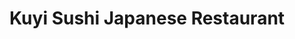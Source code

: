 ---
layout: place
title: Kuyi Sushi Japanese Restaurant
permalink: /connecticut/cromwell/kuyi-sushi-japanese-restaurant.html
stateAbbr: CT
stateName: Connecticut
cityName: Cromwell
seo:
  type: restaurant
  links: https://www.kuyisushi.com/
place_id: ChIJd_gPim1L5okRSkSw0Ew-7-8
photos:
  - name: >-
      places/ChIJd_gPim1L5okRSkSw0Ew-7-8/photos/AeeoHcL67WGYNgw-Zhe28h-3wzhdalY4sYmWBg7hKzEBi-PEO6eSvnQY2uqtcXKvLPcK3T6POIPJ0-n_d4-MwrXiH1JBiJ4gOpciX1tM2YQgM2yPwUaVk55_541s_TrbwXQoiCSCcFCWtBzp7K5esWOl2GArGsiO1ZpkUk7c22fIDbXUGaiH7LrrDX_79NV0A9uC7f_y75SVeITfN0SmWWRgea_Iw0YWB-_YrBMenKkeZYBrrLYxgkvi_-Wl4yFNX8acvR2XOZDKcJCDEbtOdabStnzwVYvnoHM9DbbGUy_PgN_BPQ
    widthPx: 4032
    heightPx: 3024
    authorAttributions:
      - displayName: Kuyi Sushi Japanese Restaurant
        uri: https://maps.google.com/maps/contrib/116417143786644967252
        photoUri: >-
          https://lh3.googleusercontent.com/a-/ALV-UjXGZv2xg5wUVUsgGB3TySwNKsnOSyo10b39iM3Jy2EqrVjXvVc=s100-p-k-no-mo
    flagContentUri: >-
      https://www.google.com/local/imagery/report/?cb_client=maps_api_places.places_api&image_key=!1e10!2sAF1QipOWN3hYMJHjvhSWDHnjQnb-DpJdGNdWLmklSsGK&hl=en-US
    googleMapsUri: >-
      https://www.google.com/maps/place//data=!3m4!1e2!3m2!1sAF1QipOWN3hYMJHjvhSWDHnjQnb-DpJdGNdWLmklSsGK!2e10!4m2!3m1!1s0x89e64b6d8a0ff877:0xefef3e4cd0b0444a
  - name: >-
      places/ChIJd_gPim1L5okRSkSw0Ew-7-8/photos/AeeoHcIXjLfvVw0B1lw5Wp6JGDWZc1qJiC-bZgNDgUemlKySBq2jGjKqHExF89J1kU4x-IuC8BxU-Wc6lC_NjqOXqQnIrVQhPLm_Q3PZpkgpWW092Ggngp95DriH7mmyOP-oz6uZm9Wcb4BpOT9wXmGzXqFVo2-XRnyKSnOY7vh0hp7kPWwASEwSsCRSI_RXYqVCCBV10DeOUD79muaH9_8j8odcEiw0C3I0DElh-57Cswbmp-HVpxY6sz1Dt3SsrcM48vDkEpdRN23KvevEuXRAf3VI59vk_ojI4OejGC7K7ulhlw
    widthPx: 1280
    heightPx: 858
    authorAttributions:
      - displayName: Kuyi Sushi Japanese Restaurant
        uri: https://maps.google.com/maps/contrib/116417143786644967252
        photoUri: >-
          https://lh3.googleusercontent.com/a-/ALV-UjXGZv2xg5wUVUsgGB3TySwNKsnOSyo10b39iM3Jy2EqrVjXvVc=s100-p-k-no-mo
    flagContentUri: >-
      https://www.google.com/local/imagery/report/?cb_client=maps_api_places.places_api&image_key=!1e10!2sAF1QipP6anDHuWB2jHfKsw-bNQB6w3H6kF-jGRy-KBDz&hl=en-US
    googleMapsUri: >-
      https://www.google.com/maps/place//data=!3m4!1e2!3m2!1sAF1QipP6anDHuWB2jHfKsw-bNQB6w3H6kF-jGRy-KBDz!2e10!4m2!3m1!1s0x89e64b6d8a0ff877:0xefef3e4cd0b0444a
  - name: >-
      places/ChIJd_gPim1L5okRSkSw0Ew-7-8/photos/AeeoHcJbDxs-CcL6n6LyPonvJnLOY-JbgrMahIzA3WXT0-lvRGrVLPIJVHcn0_PRjzIm9jbhHs-YmaG6enw8JwiCJ7fKXn4SnJq4zoF1EILFjVxzV2kICqpmUm8NlPJMJtkJNuGWEq26969DJxtM4acEBepBOBTAe8r2vTm3FmTvtkWy8UZSbj3iWBni4YWwTrhgg39Bh7MR88I3xP6nS0P_K9rDAnBnY8VpZTFxUVgw7C_5_cKyVmkG_hLxq6CMLPv7CsPvn7JabNeSiRjmUIsgEyfJY6H1hHyxEkC-AQcEZUCttfEXHQ2V1hQYAS_5nWoLAE4Ocm_ahgk3M90tE4pIfcLSO0clbtzR0RG41i1Js8LScpdYg0OYl71VD57uMY-8qRQ_HY5LL-OJSXOHBNXH44MGY54r8Rgo7GVQhW0oEQ81fu8N
    widthPx: 3024
    heightPx: 4032
    authorAttributions:
      - displayName: Jorge E. Baez
        uri: https://maps.google.com/maps/contrib/117776294129295477199
        photoUri: >-
          https://lh3.googleusercontent.com/a-/ALV-UjXNKUFbp1SaO5_FVaFJ7whKSIRRdqrbGZaJSqRp9cnniRlJVaRa=s100-p-k-no-mo
    flagContentUri: >-
      https://www.google.com/local/imagery/report/?cb_client=maps_api_places.places_api&image_key=!1e10!2sCIHM0ogKEICAgIDrhNa0yAE&hl=en-US
    googleMapsUri: >-
      https://www.google.com/maps/place//data=!3m4!1e2!3m2!1sCIHM0ogKEICAgIDrhNa0yAE!2e10!4m2!3m1!1s0x89e64b6d8a0ff877:0xefef3e4cd0b0444a
  - name: >-
      places/ChIJd_gPim1L5okRSkSw0Ew-7-8/photos/AeeoHcI09M7CDaZW1ff-IaMM-6j0RQKyEZw3Q8PQVYZvdZqBk0tyfYmpbTAoMjW4IztvStBJxmp7O5zzhXdtRjVxMVRDZPwVbVfSH8fXCi5KNq6b1pJK7X-LbC3nxwBCTpEzBtc8n3j0B22CIvQl-lKJUBq4ROOKV80jczM7Q_BUbLp6IYbnzGD15MtmGNMkAH1ARFo3L1om2qm5sIkMZAfJeVKyGgdkbbn6_K8oerTvo9xf_7Bpd3-3FsrUtovVzbS_EdegYhHQ2a-3gDFoJovqi43qSFUPivYc5w9w-UOfTfw8Zemp2OwGfe2V3R42N8CrmsIcTejldXBGa3RKNXH0taCfDJAHpfDUqFhtSoCuFF80ejhYRYeMls2XqxJ8UQZoXQZl5P7vLyBP9QwaNIyZQHuCmQ5E9qspRDjLIFBOB2iIMLUd
    widthPx: 4032
    heightPx: 3024
    authorAttributions:
      - displayName: Jamila Cole
        uri: https://maps.google.com/maps/contrib/113658023091142018076
        photoUri: >-
          https://lh3.googleusercontent.com/a-/ALV-UjU8xx4f9H3iyuopBGEhn-MqQQn4mH1dq-CvetvJQWGYJ_yCQaQs5g=s100-p-k-no-mo
    flagContentUri: >-
      https://www.google.com/local/imagery/report/?cb_client=maps_api_places.places_api&image_key=!1e10!2sCIHM0ogKEICAgICRnLaWoAE&hl=en-US
    googleMapsUri: >-
      https://www.google.com/maps/place//data=!3m4!1e2!3m2!1sCIHM0ogKEICAgICRnLaWoAE!2e10!4m2!3m1!1s0x89e64b6d8a0ff877:0xefef3e4cd0b0444a
  - name: >-
      places/ChIJd_gPim1L5okRSkSw0Ew-7-8/photos/AeeoHcIz06tb-Js6fXKqnFDyBSCcrf1rAOFtTXTdRQrJBUqy97eLtxCk8tbE_PvrCrtIgnQkqo4fPgAMiIBAB8UX45paN_7KmW7pOYmwfEOta8vIWSEDSqzaqVNfcq5JMg1ZU61sCLqnjzS369-0IqjJTpx30fBHRTySHzY9tNEi61p5FYo2LfgVaSmzE2f5BIACfB6BlSmozwZcSl5WA6B4hW5Oz8GVNzWsK8WBTsJMOWv-1c68ksXKeGWyjWLkBj8DFhdWD-PXKQNvhO9yLEMv_ZIF_s_Xy5NJn5aSbDBN1eJpWg
    widthPx: 4032
    heightPx: 3024
    authorAttributions:
      - displayName: Kuyi Sushi Japanese Restaurant
        uri: https://maps.google.com/maps/contrib/116417143786644967252
        photoUri: >-
          https://lh3.googleusercontent.com/a-/ALV-UjXGZv2xg5wUVUsgGB3TySwNKsnOSyo10b39iM3Jy2EqrVjXvVc=s100-p-k-no-mo
    flagContentUri: >-
      https://www.google.com/local/imagery/report/?cb_client=maps_api_places.places_api&image_key=!1e10!2sAF1QipN4n8BpL9Faz9HVHNKK8swZzpn8T4mM5iKC7Bm6&hl=en-US
    googleMapsUri: >-
      https://www.google.com/maps/place//data=!3m4!1e2!3m2!1sAF1QipN4n8BpL9Faz9HVHNKK8swZzpn8T4mM5iKC7Bm6!2e10!4m2!3m1!1s0x89e64b6d8a0ff877:0xefef3e4cd0b0444a
  - name: >-
      places/ChIJd_gPim1L5okRSkSw0Ew-7-8/photos/AeeoHcJH4NbllkegSCfKNqe_gIzDxaE2tln1KS2yWKRDsc6xPrWwu4_j7Mf3e3mxD0VsYaFpMsA4H5EiuqdY1i__66m6YEUVZMWAVQiVqdzRlm_0ge_k7HO5jHiNR7fQMQvO6qgoPlYO7rUnoiutZ2nDiFVwv2IW1r59G7UW1CVCyMBcx1QsR-giN93amVv43Nu2r9PtyCT9uk0j0378WM_1g7kzuCdynz5kBDnqGo4tXtpZ53PAGoML9OShgrBPZB-YwvJnABtMvAA2An7rIDgJ8XtVca8FYu10RIuspS2dCDQu-oGbj8Qv9xCJVsKd_KSHLbHif1doRkX9LmHacvjBej0KjVGZlBcQXcnDxgH8fCJ2al65CMgKWG3JGrHDdKALEcgLnfjL2m5C6TqAyDLFeK0aZo2-P2X9krGnk6IG2yQOF0o
    widthPx: 4080
    heightPx: 2296
    authorAttributions:
      - displayName: Eloise Fullington
        uri: https://maps.google.com/maps/contrib/117170370706734866037
        photoUri: >-
          https://lh3.googleusercontent.com/a/ACg8ocKjiFsTmRdXOn0BKmQLem2t5-_vaTPJWl6a5aKeRnMZ8U0yxQ=s100-p-k-no-mo
    flagContentUri: >-
      https://www.google.com/local/imagery/report/?cb_client=maps_api_places.places_api&image_key=!1e10!2sCIHM0ogKEICAgIC1qJrurAE&hl=en-US
    googleMapsUri: >-
      https://www.google.com/maps/place//data=!3m4!1e2!3m2!1sCIHM0ogKEICAgIC1qJrurAE!2e10!4m2!3m1!1s0x89e64b6d8a0ff877:0xefef3e4cd0b0444a
  - name: >-
      places/ChIJd_gPim1L5okRSkSw0Ew-7-8/photos/AeeoHcJGKCFq0-Bt-ADPgxkPHbxOfNQckH6qeT4_M_maKy0CF90xXfgwOcxtrF4YDsC3T8O7vBZmYtYCKH7kIq5iPTv3qgvgEqyR5oj1uDnCd9vnNX6SeHYY8dOAgWBV_wiAUepdTftyov1wVCr-cEHUVh42u1HMzi2_Y3kxiFRRIZSsJbGl-TB6tlGqJ3IoKOYoNdEkWoMv5btWbr9iVLt5PsDJ6ufjWkTSPEC4NLSMRorxqy5guXyGHvmoBvftbbagB9HHp15Yxuois8B_VbfUIftAR3bRxIErG6VgR9MkyJTxcw
    widthPx: 3024
    heightPx: 4032
    authorAttributions:
      - displayName: Kuyi Sushi Japanese Restaurant
        uri: https://maps.google.com/maps/contrib/116417143786644967252
        photoUri: >-
          https://lh3.googleusercontent.com/a-/ALV-UjXGZv2xg5wUVUsgGB3TySwNKsnOSyo10b39iM3Jy2EqrVjXvVc=s100-p-k-no-mo
    flagContentUri: >-
      https://www.google.com/local/imagery/report/?cb_client=maps_api_places.places_api&image_key=!1e10!2sAF1QipO2vXxSLJm3ROL309pCDIyQGiwA4ls7Lndaa07d&hl=en-US
    googleMapsUri: >-
      https://www.google.com/maps/place//data=!3m4!1e2!3m2!1sAF1QipO2vXxSLJm3ROL309pCDIyQGiwA4ls7Lndaa07d!2e10!4m2!3m1!1s0x89e64b6d8a0ff877:0xefef3e4cd0b0444a
  - name: >-
      places/ChIJd_gPim1L5okRSkSw0Ew-7-8/photos/AeeoHcJimHgJ9KeiAIpyaONdFvgZHR9A4mrb_Zfboi2hUFxUpHbv13C3Ng9ff0cwtN19o51fEUm5SMlZQUPmwnMHeJ37JNKPCUN_wlpqwaHIkOLrOzMfadi37NKpFL6OWjehmkaUvD6oephsT-HrdtH9LfAM61VQBioCk1oWz-y-dQKiGHZGkJ0STP2CJTOTpTv1A9wpILep30JfBfGnra1CQrZhT1XZXsIDTxWzW4xFzLPv3yh7PXwCnH1Mxxru1yUPOkWdnTgpx9pyZb-9uCA8ufvlLpI7kCiPqy4znSrdMHpVbg
    widthPx: 3024
    heightPx: 4032
    authorAttributions:
      - displayName: Kuyi Sushi Japanese Restaurant
        uri: https://maps.google.com/maps/contrib/116417143786644967252
        photoUri: >-
          https://lh3.googleusercontent.com/a-/ALV-UjXGZv2xg5wUVUsgGB3TySwNKsnOSyo10b39iM3Jy2EqrVjXvVc=s100-p-k-no-mo
    flagContentUri: >-
      https://www.google.com/local/imagery/report/?cb_client=maps_api_places.places_api&image_key=!1e10!2sAF1QipOImodD3yXAT4_64GXv047NNhPTPjrQEJHkQc-W&hl=en-US
    googleMapsUri: >-
      https://www.google.com/maps/place//data=!3m4!1e2!3m2!1sAF1QipOImodD3yXAT4_64GXv047NNhPTPjrQEJHkQc-W!2e10!4m2!3m1!1s0x89e64b6d8a0ff877:0xefef3e4cd0b0444a
  - name: >-
      places/ChIJd_gPim1L5okRSkSw0Ew-7-8/photos/AeeoHcIt_iFmo1tbmypRKbSOTZtfJARfrFj-aRFkFQkulXyu0yVS2COX872DBXM51oQCirfQj6qCQARMFak5TZius460zAPkxfTH-WBT7MzAPbr4l2BWO0ZVuF7hA9JicXQBFhkKe2Mfv7WetR615c0Zg_eL-1KSRdle2cHMb59RXwkTBdzTRo4xFP5ylygjAyJinBOkqZ-gt9M_O6lCIzPIKNHJXG--mC_IpAA3iFtLq9yz2hqb78f6MsiRAit4NImENhOsJrcXv6Mm0n2mHPrMObeAl_d-krbWt0KOlz7jDZFg43ZY6tdLxqpYkQSUqkSeKZpX97fktnZCre8MQUljsWxw3X2fC_ook3rAY2OEdAHPcrwp6Hff0P6eCqaAfU1sudW9p_1v75iSAHuNTlV4442US7hehuAkP0a_XoEzuuc8l6ZX
    widthPx: 3024
    heightPx: 4032
    authorAttributions:
      - displayName: Jacquelyn Munoz
        uri: https://maps.google.com/maps/contrib/117979625234055022173
        photoUri: >-
          https://lh3.googleusercontent.com/a-/ALV-UjUP5O_1xrBK-F-8NpP_emry8xFYcPXRuPQd3pnjgcol-JUXTXUgxQ=s100-p-k-no-mo
    flagContentUri: >-
      https://www.google.com/local/imagery/report/?cb_client=maps_api_places.places_api&image_key=!1e10!2sCIHM0ogKEICAgIDtxI6C3gE&hl=en-US
    googleMapsUri: >-
      https://www.google.com/maps/place//data=!3m4!1e2!3m2!1sCIHM0ogKEICAgIDtxI6C3gE!2e10!4m2!3m1!1s0x89e64b6d8a0ff877:0xefef3e4cd0b0444a
  - name: >-
      places/ChIJd_gPim1L5okRSkSw0Ew-7-8/photos/AeeoHcJQJvRmCSGPFtlfhNPbUVQinCBPl5I56zQAwAzQGd96sF6yXf3R1Ck7Mhk_nz-cAb-KY0e6XNb5gXYU-b8pYJfsEOIBbiM4ldFpHSX6eaZrRBE2Gim1PxHSFhdJJD_wEGwICf_XNA46W7JDxmdXx0ddHp1A__FRE2hME319MGl6A-VhDJCq2bKMyhae1tybtxFxizxDfLUALDffnTiI5ObfQJtcjQ1wzhUF2fwrTBG2VQwfkklnbOkON05S4kyBBu6niJMaqPTy-dzrGRLE7iw7VidfqQUQtTh4aYm1Gg7IZcDqyQ2H8nWubmBl21NFMxLNO4IKQilA7OVFJkwj0yGzD4sT-FATGt1ADJ8o92Ih8fxyVSNuwnfDY1VYLQPGipLzQVGdXhRSwXNbl1hzqZmpPQW0fAkoSmu-YFkSjy4
    widthPx: 3264
    heightPx: 1836
    authorAttributions:
      - displayName: Jo-Hannah Lee
        uri: https://maps.google.com/maps/contrib/110807093652968681984
        photoUri: >-
          https://lh3.googleusercontent.com/a/ACg8ocJzUqv0p0FisQYk51BvfM2XR5dEUJCWMdYe9Qx7pNUZJbCz_g=s100-p-k-no-mo
    flagContentUri: >-
      https://www.google.com/local/imagery/report/?cb_client=maps_api_places.places_api&image_key=!1e10!2sCIHM0ogKEICAgICEyc_jVg&hl=en-US
    googleMapsUri: >-
      https://www.google.com/maps/place//data=!3m4!1e2!3m2!1sCIHM0ogKEICAgICEyc_jVg!2e10!4m2!3m1!1s0x89e64b6d8a0ff877:0xefef3e4cd0b0444a
address: 34 Shunpike Rd, Cromwell, CT 06416, USA
street: 34 Shunpike Rd
city: Cromwell
state: CT
zip: '06416'
country: USA
neighborhood: null
latitude: '41.601456'
longitude: '-72.674329'
accessibility_options:
  wheelchairAccessibleParking: true
  wheelchairAccessibleEntrance: true
  wheelchairAccessibleRestroom: true
  wheelchairAccessibleSeating: true
business_status: OPERATIONAL
name: Kuyi Sushi Japanese Restaurant
google_maps_links:
  directionsUri: >-
    https://www.google.com/maps/dir//''/data=!4m7!4m6!1m1!4e2!1m2!1m1!1s0x89e64b6d8a0ff877:0xefef3e4cd0b0444a!3e0
  placeUri: https://maps.google.com/?cid=17289105994138272842
  writeAReviewUri: >-
    https://www.google.com/maps/place//data=!4m3!3m2!1s0x89e64b6d8a0ff877:0xefef3e4cd0b0444a!12e1
  reviewsUri: >-
    https://www.google.com/maps/place//data=!4m4!3m3!1s0x89e64b6d8a0ff877:0xefef3e4cd0b0444a!9m1!1b1
  photosUri: >-
    https://www.google.com/maps/place//data=!4m3!3m2!1s0x89e64b6d8a0ff877:0xefef3e4cd0b0444a!10e5
primary_type: Sushi Restaurant
opening_hours:
  regular: null
  current: null
secondary_opening_hours:
  regular:
    weekdayDescriptions: null
    type: null
  current:
    weekdayDescriptions: null
    type: null
phone: (860) 788-2801
price_level: PRICE_LEVEL_MODERATE
price_range: $10 &ndash; $20
rating: '4.4'
rating_count: 0
website: https://www.kuyisushi.com/
description: >-
  Explore Kuyi Sushi in Cromwell, CT$$$Kuyi Sushi Japanese Restaurant in
  Cromwell, CT, invites diners into a cozy setting perfect for enjoying fresh
  sushi and classic Japanese dishes. This spot specializes in a variety of sushi
  rolls and hibachi options, all prepared with attention to detail in a relaxed
  atmosphere that makes every meal feel welcoming. Accessibility features like
  wheelchair-friendly parking and entrances ensure a comfortable visit for all
  guests, adding to its appeal as a go-to choice for authentic Japanese cuisine.
  Whether you're craving expertly crafted rolls or hearty entrees, the menu
  highlights fresh ingredients and balanced flavors that capture the essence of
  traditional fare. For those exploring sushi restaurants nearby, this location
  stands out with its approachable vibe and moderate pricing, making it an ideal
  spot for a satisfying meal.
generative_summary: >-
  Explore Kuyi Sushi in Cromwell, CT$$$Kuyi Sushi Japanese Restaurant in
  Cromwell, CT, invites diners into a cozy setting perfect for enjoying fresh
  sushi and classic Japanese dishes. This spot specializes in a variety of sushi
  rolls and hibachi options, all prepared with attention to detail in a relaxed
  atmosphere that makes every meal feel welcoming. Accessibility features like
  wheelchair-friendly parking and entrances ensure a comfortable visit for all
  guests, adding to its appeal as a go-to choice for authentic Japanese cuisine.
  Whether you're craving expertly crafted rolls or hearty entrees, the menu
  highlights fresh ingredients and balanced flavors that capture the essence of
  traditional fare. For those exploring sushi restaurants nearby, this location
  stands out with its approachable vibe and moderate pricing, making it an ideal
  spot for a satisfying meal.
generative_disclosure: Summarized by AI using the Grok-3-Mini model.
reviews:
  - name: >-
      places/ChIJd_gPim1L5okRSkSw0Ew-7-8/reviews/ChdDSUhNMG9nS0VJQ0FnSURuem9Ma2dBRRAB
    relativePublishTimeDescription: 6 months ago
    rating: 2
    text:
      text: >-
        First of best thing about this place is that you get served quick and
        they attend well checking up every so often . Sushi here is good but my
        second visit, I got a bento box with steak(being under cooked, very red)
        Server didn’t even ask how I wanted the steak not sure if because they
        are young and don’t understand that yet but yeah , very turned off with
        this visit as well as my wife was . Food came out fast but seemed
        rushed! then the music playing was horrible and explicit for my dinning
        experience 🙃
      languageCode: en
    originalText:
      text: >-
        First of best thing about this place is that you get served quick and
        they attend well checking up every so often . Sushi here is good but my
        second visit, I got a bento box with steak(being under cooked, very red)
        Server didn’t even ask how I wanted the steak not sure if because they
        are young and don’t understand that yet but yeah , very turned off with
        this visit as well as my wife was . Food came out fast but seemed
        rushed! then the music playing was horrible and explicit for my dinning
        experience 🙃
      languageCode: en
    authorAttribution:
      displayName: Socio Vibez
      uri: https://www.google.com/maps/contrib/101214235003970103246/reviews
      photoUri: >-
        https://lh3.googleusercontent.com/a-/ALV-UjWC7fQQBtsXPLJ1P8HuLFvE1gzXsEYCaMspnWv2yYx8Mivnx-Q=s128-c0x00000000-cc-rp-mo-ba4
    publishTime: '2024-10-05T21:51:06.531947Z'
    flagContentUri: >-
      https://www.google.com/local/review/rap/report?postId=ChdDSUhNMG9nS0VJQ0FnSURuem9Ma2dBRRAB&d=17924085&t=1
    googleMapsUri: >-
      https://www.google.com/maps/reviews/data=!4m6!14m5!1m4!2m3!1sChdDSUhNMG9nS0VJQ0FnSURuem9Ma2dBRRAB!2m1!1s0x89e64b6d8a0ff877:0xefef3e4cd0b0444a
  - name: >-
      places/ChIJd_gPim1L5okRSkSw0Ew-7-8/reviews/ChZDSUhNMG9nS0VJQ0FnSURkaWFHaE93EAE
    relativePublishTimeDescription: a year ago
    rating: 5
    text:
      text: >-
        I had such a wonderful night, our waiter was great and made the
        experience so memorable and everything was delicious.


        Got a Thai iced tea (like 4 of them and took the rest home haha),
        chicken tempura and pork gyoza dumplings for appetizers, and then got
        mushroom soup, shrimp tempura roll, and other things as well that were
        spectacular.


        Just go here. Or better yet, get it delivered!!!!!!


        YOUR STOMACH WILL THANK ME😍
      languageCode: en
    originalText:
      text: >-
        I had such a wonderful night, our waiter was great and made the
        experience so memorable and everything was delicious.


        Got a Thai iced tea (like 4 of them and took the rest home haha),
        chicken tempura and pork gyoza dumplings for appetizers, and then got
        mushroom soup, shrimp tempura roll, and other things as well that were
        spectacular.


        Just go here. Or better yet, get it delivered!!!!!!


        YOUR STOMACH WILL THANK ME😍
      languageCode: en
    authorAttribution:
      displayName: Rachael Lazor
      uri: https://www.google.com/maps/contrib/116188282661160302316/reviews
      photoUri: >-
        https://lh3.googleusercontent.com/a-/ALV-UjXevCQPEJpG-YGjOi6aom3ffdbVD_NgmzxtR4swYYBUUa1lanvz=s128-c0x00000000-cc-rp-mo-ba4
    publishTime: '2024-02-24T18:50:14.263399Z'
    flagContentUri: >-
      https://www.google.com/local/review/rap/report?postId=ChZDSUhNMG9nS0VJQ0FnSURkaWFHaE93EAE&d=17924085&t=1
    googleMapsUri: >-
      https://www.google.com/maps/reviews/data=!4m6!14m5!1m4!2m3!1sChZDSUhNMG9nS0VJQ0FnSURkaWFHaE93EAE!2m1!1s0x89e64b6d8a0ff877:0xefef3e4cd0b0444a
  - name: >-
      places/ChIJd_gPim1L5okRSkSw0Ew-7-8/reviews/ChZDSUhNMG9nS0VJQ0FnSUNOOWNEalN3EAE
    relativePublishTimeDescription: a year ago
    rating: 5
    text:
      text: >-
        I understand why the ratings are so high for this place. Ate here on the
        way back to NYC from MA. It was along route and I was surprised by the
        amount of reviews and star count.


        The food really lived up to the expectations set. Myself and my friend
        had 5 rolls total and they were all delicious. I don't remember specific
        names but it spanned from shrimp to salmon to yellowtail.


        Everything was excellent!!
      languageCode: en
    originalText:
      text: >-
        I understand why the ratings are so high for this place. Ate here on the
        way back to NYC from MA. It was along route and I was surprised by the
        amount of reviews and star count.


        The food really lived up to the expectations set. Myself and my friend
        had 5 rolls total and they were all delicious. I don't remember specific
        names but it spanned from shrimp to salmon to yellowtail.


        Everything was excellent!!
      languageCode: en
    authorAttribution:
      displayName: Shannon Marie
      uri: https://www.google.com/maps/contrib/106990243691688829829/reviews
      photoUri: >-
        https://lh3.googleusercontent.com/a-/ALV-UjWaB_Yl83VrkVI99_BBuctjr_ozcgbnQqMYDd4NrMMkI4dWFMlB=s128-c0x00000000-cc-rp-mo-ba3
    publishTime: '2024-01-16T15:12:03.914344Z'
    flagContentUri: >-
      https://www.google.com/local/review/rap/report?postId=ChZDSUhNMG9nS0VJQ0FnSUNOOWNEalN3EAE&d=17924085&t=1
    googleMapsUri: >-
      https://www.google.com/maps/reviews/data=!4m6!14m5!1m4!2m3!1sChZDSUhNMG9nS0VJQ0FnSUNOOWNEalN3EAE!2m1!1s0x89e64b6d8a0ff877:0xefef3e4cd0b0444a
  - name: >-
      places/ChIJd_gPim1L5okRSkSw0Ew-7-8/reviews/ChRDSUhNMG9nS0VJQ0FnSUNSbkxZVxAB
    relativePublishTimeDescription: 2 years ago
    rating: 4
    text:
      text: |-
        Definitely a bang for your money and it’s so good !
        I ordered 2 rolls, shumai, bubba,a noddles dish, Dinosaur eggs .$70
        Alll amazing but didn’t take pictures of everything
      languageCode: en
    originalText:
      text: |-
        Definitely a bang for your money and it’s so good !
        I ordered 2 rolls, shumai, bubba,a noddles dish, Dinosaur eggs .$70
        Alll amazing but didn’t take pictures of everything
      languageCode: en
    authorAttribution:
      displayName: Jamila Cole
      uri: https://www.google.com/maps/contrib/113658023091142018076/reviews
      photoUri: >-
        https://lh3.googleusercontent.com/a-/ALV-UjU8xx4f9H3iyuopBGEhn-MqQQn4mH1dq-CvetvJQWGYJ_yCQaQs5g=s128-c0x00000000-cc-rp-mo-ba4
    publishTime: '2023-03-27T14:23:38.695078Z'
    flagContentUri: >-
      https://www.google.com/local/review/rap/report?postId=ChRDSUhNMG9nS0VJQ0FnSUNSbkxZVxAB&d=17924085&t=1
    googleMapsUri: >-
      https://www.google.com/maps/reviews/data=!4m6!14m5!1m4!2m3!1sChRDSUhNMG9nS0VJQ0FnSUNSbkxZVxAB!2m1!1s0x89e64b6d8a0ff877:0xefef3e4cd0b0444a
  - name: >-
      places/ChIJd_gPim1L5okRSkSw0Ew-7-8/reviews/ChdDSUhNMG9nS0VJQ0FnSURndGNib2lnRRAB
    relativePublishTimeDescription: 7 years ago
    rating: 5
    text:
      text: >-
        Where to begin?! They have only been open for a year and service is
        impeccable- friendly, fast. Sushi always tastes great, good size and
        beautifully presented. The place is quite glamorous inside - with
        leather seats and light water fountain, but the atmosphere is casual and
        relaxing. Absolutely recommend for a great dinner experience! They are
        located in the Cromwell Shopping Plaza across the road from Stop & Shop.
      languageCode: en
    originalText:
      text: >-
        Where to begin?! They have only been open for a year and service is
        impeccable- friendly, fast. Sushi always tastes great, good size and
        beautifully presented. The place is quite glamorous inside - with
        leather seats and light water fountain, but the atmosphere is casual and
        relaxing. Absolutely recommend for a great dinner experience! They are
        located in the Cromwell Shopping Plaza across the road from Stop & Shop.
      languageCode: en
    authorAttribution:
      displayName: Valerie Drachova
      uri: https://www.google.com/maps/contrib/112522446748220558391/reviews
      photoUri: >-
        https://lh3.googleusercontent.com/a-/ALV-UjW0PtiTJnk7SoCGhkMaIWvLsObNPvyBAha0Z_57VyFCxxai5g_PWg=s128-c0x00000000-cc-rp-mo-ba5
    publishTime: '2017-06-20T17:43:16.240Z'
    flagContentUri: >-
      https://www.google.com/local/review/rap/report?postId=ChdDSUhNMG9nS0VJQ0FnSURndGNib2lnRRAB&d=17924085&t=1
    googleMapsUri: >-
      https://www.google.com/maps/reviews/data=!4m6!14m5!1m4!2m3!1sChdDSUhNMG9nS0VJQ0FnSURndGNib2lnRRAB!2m1!1s0x89e64b6d8a0ff877:0xefef3e4cd0b0444a
review_summary: >-
  Insights from Recent Feedback$$$Visitors often rave about the tasty sushi
  rolls and quick service at this spot, highlighting how the fresh flavors and
  generous portions make it a solid pick for Japanese food lovers. While most
  folks appreciate the value for money and welcoming atmosphere, a few mentions
  point to occasional inconsistencies in food preparation that could use some
  fine-tuning. Overall, the consensus leans positive, with many enjoying the
  variety of options like shrimp and salmon rolls that leave you feeling
  satisfied and eager to return. It's a great choice if you're in the mood for a
  casual dine-in experience, as the efficient delivery and takeout options add
  extra convenience for busy days. In short, this place delivers on flavor and
  friendliness, making it worth checking out for anyone seeking top-rated sushi
  nearby.
review_disclosure: Summarized by AI using the Grok-3-Mini model.
parking_options:
  freeParkingLot: true
  freeStreetParking: true
  valetParking: false
payment_options:
  acceptsCreditCards: true
  acceptsDebitCards: true
  acceptsCashOnly: false
  acceptsNfc: true
allow_dogs: null
curbside_pickup: null
delivery: true
dine_in: true
good_for_children: true
good_for_groups: true
good_for_sports: true
live_music: false
menu_for_children: true
outdoor_seating: false
reservable: true
restroom: true
serves_beer: true
serves_breakfast: false
serves_brunch: null
serves_cocktails: true
serves_coffee: null
serves_dinner: true
serves_dessert: true
serves_lunch: true
serves_vegetarian_food: true
serves_wine: true
takeout: true
update_category: pro
places_description: null

---